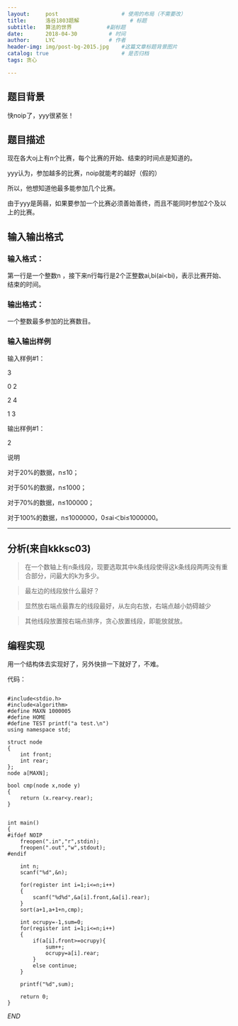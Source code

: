 ```yaml
---
layout:     post   				    # 使用的布局（不需要改）
title:      洛谷1803题解 				# 标题 
subtitle:   算法的世界           #副标题
date:       2018-04-30			# 时间
author:     LYC					# 作者
header-img: img/post-bg-2015.jpg 	#这篇文章标题背景图片
catalog: true 						# 是否归档
tags: 贪心

---
```


## 题目背景

快noip了，yyy很紧张！

## 题目描述

现在各大oj上有n个比赛，每个比赛的开始、结束的时间点是知道的。

yyy认为，参加越多的比赛，noip就能考的越好（假的）

所以，他想知道他最多能参加几个比赛。

由于yyy是蒟蒻，如果要参加一个比赛必须善始善终，而且不能同时参加2个及以上的比赛。

## 输入输出格式

### 输入格式：

第一行是一个整数n ，接下来n行每行是2个正整数ai,bi(ai<bi)，表示比赛开始、结束的时间。

### 输出格式：

一个整数最多参加的比赛数目。

### 输入输出样例

输入样例#1：

3

0 2

2 4

1 3

输出样例#1：

2

说明

对于20%的数据，n≤10；

对于50%的数据，n≤1000；

对于70%的数据，n≤100000；

对于100%的数据，n≤1000000，0≤ai＜bi≤1000000。

----------

## 分析(来自kkksc03)

> 在一个数轴上有n条线段，现要选取其中k条线段使得这k条线段两两没有重合部分，问最大的k为多少。

> 最左边的线段放什么最好？

> 显然放右端点最靠左的线段最好，从左向右放，右端点越小妨碍越少

> 其他线段放置按右端点排序，贪心放置线段，即能放就放。

## 编程实现

用一个结构体去实现好了，另外快排一下就好了，不难。

代码：

```

#include<stdio.h>
#include<algorithm>
#define MAXN 1000005
#define HOME
#define TEST printf("a test.\n")
using namespace std;

struct node
{
    int front;
    int rear;
};
node a[MAXN];

bool cmp(node x,node y)
{
    return (x.rear<y.rear);
}


int main()
{
#ifdef NOIP
    freopen(".in","r",stdin);
    freopen(".out","w",stdout);
#endif
    
    int n;
    scanf("%d",&n);
    
    for(register int i=1;i<=n;i++)
    {
        scanf("%d%d",&a[i].front,&a[i].rear);
    }
    sort(a+1,a+1+n,cmp);
    
    int ocrupy=-1,sum=0;
    for(register int i=1;i<=n;i++)
    {
        if(a[i].front>=ocrupy){
            sum++;
            ocrupy=a[i].rear;
        }
        else continue;
    }
    
    printf("%d",sum);
    
    return 0;
}
```

*END*
